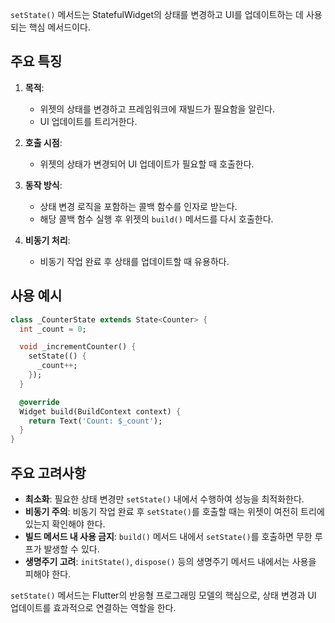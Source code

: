 
`setState()` 메서드는 StatefulWidget의 상태를 변경하고 UI를 업데이트하는 데 사용되는 핵심 메서드이다.

## 주요 특징

1. **목적**: 
   - 위젯의 상태를 변경하고 프레임워크에 재빌드가 필요함을 알린다.
   - UI 업데이트를 트리거한다.

2. **호출 시점**: 
   - 위젯의 상태가 변경되어 UI 업데이트가 필요할 때 호출한다.

3. **동작 방식**: 
   - 상태 변경 로직을 포함하는 콜백 함수를 인자로 받는다.
   - 해당 콜백 함수 실행 후 위젯의 `build()` 메서드를 다시 호출한다.

4. **비동기 처리**: 
   - 비동기 작업 완료 후 상태를 업데이트할 때 유용하다.

## 사용 예시

```dart
class _CounterState extends State<Counter> {
  int _count = 0;

  void _incrementCounter() {
    setState(() {
      _count++;
    });
  }

  @override
  Widget build(BuildContext context) {
    return Text('Count: $_count');
  }
}
```

## 주요 고려사항

- **최소화**: 필요한 상태 변경만 `setState()` 내에서 수행하여 성능을 최적화한다.
- **비동기 주의**: 비동기 작업 완료 후 `setState()`를 호출할 때는 위젯이 여전히 트리에 있는지 확인해야 한다.
- **빌드 메서드 내 사용 금지**: `build()` 메서드 내에서 `setState()`를 호출하면 무한 루프가 발생할 수 있다.
- **생명주기 고려**: `initState()`, `dispose()` 등의 생명주기 메서드 내에서는 사용을 피해야 한다.

`setState()` 메서드는 Flutter의 반응형 프로그래밍 모델의 핵심으로, 상태 변경과 UI 업데이트를 효과적으로 연결하는 역할을 한다.